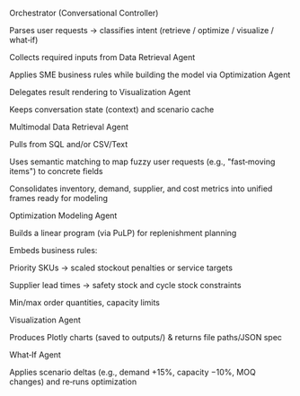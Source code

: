 

Orchestrator (Conversational Controller)

Parses user requests → classifies intent (retrieve / optimize / visualize / what‑if)

Collects required inputs from Data Retrieval Agent

Applies SME business rules while building the model via Optimization Agent

Delegates result rendering to Visualization Agent

Keeps conversation state (context) and scenario cache

Multimodal Data Retrieval Agent

Pulls from SQL and/or CSV/Text

Uses semantic matching to map fuzzy user requests (e.g., "fast‑moving items") to concrete fields

Consolidates inventory, demand, supplier, and cost metrics into unified frames ready for modeling

Optimization Modeling Agent

Builds a linear program (via PuLP) for replenishment planning

Embeds business rules:

Priority SKUs → scaled stockout penalties or service targets

Supplier lead times → safety stock and cycle stock constraints

Min/max order quantities, capacity limits

Visualization Agent

Produces Plotly charts (saved to outputs/) & returns file paths/JSON spec

What‑If Agent

Applies scenario deltas (e.g., demand +15%, capacity −10%, MOQ changes) and re‑runs optimization